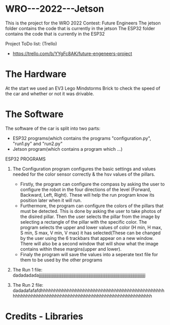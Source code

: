 # WRO---2022---Jetson

This is the project for the WRO 2022 Contest: Future Engineers
The jetson folder contains the code that is currently in the jetson
The ESP32 folder contains the code that is currently in the ESP32

Project ToDo list: (Trello)
  - https://trello.com/b/YYgFc8AK/future-engeneers-project

# The Hardware
At the start we used an EV3 Lego Mindstorms Brick to check the speed of the car and whether or not it was drivable.

# The Software
The software of the car is split into two parts:
 - ESP32 programs(which contains the programs "configuration.py", "run1.py" and "run2.py"
 - Jetson program(which contains a program which ...)


ESP32 PROGRAMS
1) The Configuration program configures the basic settings and values needed for the color sensor correctly & the hsv values of the pillars.
   - Firstly, the program can configure the compass by asking the user to configure the robot in the four directions of the level (Forward, Backward, Left, Right). These will help the run program know its position later when it will run.
   - Furthermore, the program can configure the colors of the pillars that must be detected. This is done by asking the user to take photos of the disired pillar. Then the user selects the pillar from the image by selecting a rectangle of the pillar with the specific color. The program selects the upper and lower values of color (H min, H max, S min, S max, V min, V max) it has selected(These can be changed by the user using the 6 trackbars that appear on a new window. There will also be a second window that will show what the image contains within these margins(upper and lower).
   - Finaly the program will save the values into a seperate text file for them to be used by the other programs

2) The Run 1 file:
  dadadadadajjjjjjjjjjjjjjjjjjjjjjjjjjjjjjjjjjjjjjjjjjjjjjjjjjjjjjjjjjjjjjjjjjjjjjjjjjjjjjjjjjjjjjjjjjjjjjjjjjj
4) The Run 2 file:
  dadadafafafdhhhhhhhhhhhhhhhhhhhhhhhhhhhhhhhhhhhhhhhhhhhhhhhhhhhhhhhhhhhhhhhhhhhhhhhhhhhhhhhhhhhhhhhhhhhhhhhhhhhh

# Credits - Libraries
